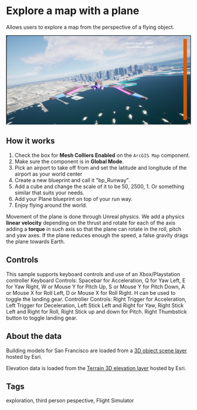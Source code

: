 # Explore a map with a plane

Allows users to explore a map from the perspective of a flying object.

![Image of Flight Simulator](FlightSim.jpg)

## How it works

1. Check the box for **Mesh Colliers Enabled** on the `ArcGIS Map` component.
2. Make sure the component is in **Global Mode**.
3. Pick an airport to take off from and set the latitude and longitude of the airport as your world center
4. Create a new blueprint and call it "bp_Runway".
5. Add a cube and change the scale of it to be 50, 2500, 1. Or something similar that suits your needs.
6. Add your Plane blueprint on top of your run way.
7. Enjoy flying around the world.

Movement of the plane is done through Unreal physics.
We add a physics **linear velocity** depending on the thrust and rotate for each of the axis adding a **torque** in such axis so that the plane can rotate in the roll, pitch and yaw axes. If the plane reduces enough the speed, a false gravity drags the plane towards Earth.

## Controls
This sample supports keyboard controls and use of an Xbox/Playstation controller
Keyboard Controls: Spacebar for Acceleration, Q for Yaw Left, E for Yaw Right, W or Mouse Y for Pitch Up, S or Mouse Y for Pitch Down, A or Mouse X for Roll Left, D or Mouse X for Roll Right. 
H can be used to toggle the landing gear.
Controller Controls: Right Trigger for Acceleration, Left Trigger for Deceleration, Left Stick Left and Right for Yaw, Right Stick Left and Right for Roll, Right Stick up and down for Pitch. Right Thumbstick button to toggle landing gear. 

## About the data

Building models for San Francisco are loaded from a [3D object scene layer](https://tiles.arcgis.com/tiles/z2tnIkrLQ2BRzr6P/arcgis/rest/services/SanFrancisco_Bldgs/SceneServer) hosted by Esri.

Elevation data is loaded from the [Terrain 3D elevation layer](https://www.arcgis.com/home/item.html?id=7029fb60158543ad845c7e1527af11e4) hosted by Esri.

## Tags

exploration, third person pespective, Flight Simulator
